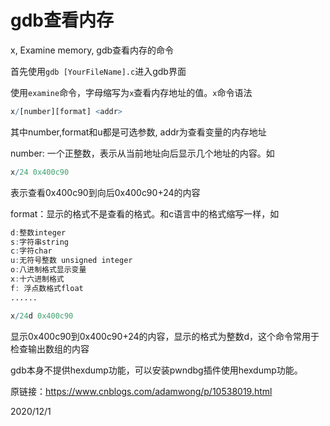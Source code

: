 # gdb查看内存

x, Examine memory, gdb查看内存的命令  

首先使用`gdb [YourFileName].c`进入gdb界面  

使用`examine`命令，字母缩写为`x`查看内存地址的值。`x`命令语法  
```r
x/[number][format] <addr>
```
其中number,format和u都是可选参数, addr为查看变量的内存地址  

number: 一个正整数，表示从当前地址向后显示几个地址的内容。如  
```r
x/24 0x400c90
```
表示查看0x400c90到向后0x400c90+24的内容  

format：显示的格式不是查看的格式。和c语言中的格式缩写一样，如  
```r
d:整数integer
s:字符串string
c:字符char
u:无符号整数 unsigned integer
o:八进制格式显示变量
x:十六进制格式
f: 浮点数格式float
......
```
```r
x/24d 0x400c90
```
显示0x400c90到0x400c90+24的内容，显示的格式为整数d，这个命令常用于检查输出数组的内容  

gdb本身不提供hexdump功能，可以安装pwndbg插件使用hexdump功能。  


原链接：https://www.cnblogs.com/adamwong/p/10538019.html  


2020/12/1  
